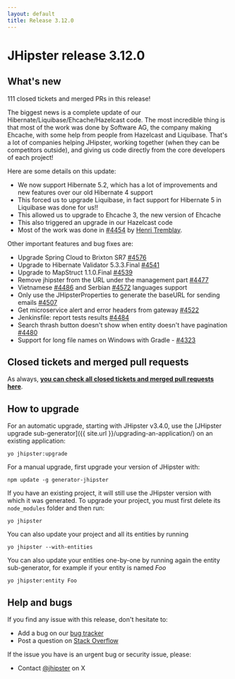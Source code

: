 ```yaml
---
layout: default
title: Release 3.12.0
---
```


JHipster release 3.12.0
==================

What's new
----------

111 closed tickets and merged PRs in this release!

The biggest news is a complete update of our Hibernate/Liquibase/Ehcache/Hazelcast code. The most incredible thing is that most of the work was done by Software AG, the company making Ehcache, with some help from people from Hazelcast and Liquibase. That's a lot of companies helping JHipster, working together (when they can be competitors outside), and giving us code directly from the core developers of each project!

Here are some details on this update:

- We now support Hibernate 5.2, which has a lot of improvements and new features over our old Hibernate 4 support
- This forced us to upgrade Liquibase, in fact support for Hibernate 5 in Liquibase was done for us!!
- This allowed us to upgrade to Ehcache 3, the new version of Ehcache
- This also triggered an upgrade in our Hazelcast code
- Most of the work was done in [#4454](https://github.com/jhipster/generator-jhipster/pull/4454) by [Henri Tremblay](https://twitter.com/henri_tremblay).

Other important features and bug fixes are:

- Upgrade Spring Cloud to Brixton SR7 [#4576](https://github.com/jhipster/generator-jhipster/pull/4576)
- Upgrade to Hibernate Validator 5.3.3.Final [#4541](https://github.com/jhipster/generator-jhipster/pull/4541)
- Upgrade to MapStruct 1.1.0.Final [#4539](https://github.com/jhipster/generator-jhipster/pull/4539)
- Remove jhipster from the URL under the management part [#4477](https://github.com/jhipster/generator-jhipster/pull/4477)
- Vietnamese [#4486](https://github.com/jhipster/generator-jhipster/pull/4486) and Serbian [#4572](https://github.com/jhipster/generator-jhipster/pull/4572) languages support
- Only use the JHipsterProperties to generate the baseURL for sending emails [#4507](https://github.com/jhipster/generator-jhipster/issues/4507)
- Get microservice alert and error headers from gateway [#4522](https://github.com/jhipster/generator-jhipster/pull/4522)
- Jenkinsfile: report tests results [#4484](https://github.com/jhipster/generator-jhipster/pull/4484)
- Search thrash button doesn't show when entity doesn't have pagination [#4480](https://github.com/jhipster/generator-jhipster/issues/4480)
- Support for long file names on Windows with Gradle - [#4323](https://github.com/jhipster/generator-jhipster/issues/4323)


Closed tickets and merged pull requests
------------
As always, __[you can check all closed tickets and merged pull requests here](https://github.com/jhipster/generator-jhipster/issues?q=milestone%3A3.12.0+is%3Aclosed)__.

How to upgrade
------------

For an automatic upgrade, starting with JHipster v3.4.0, use the [JHipster upgrade sub-generator]({{ site.url }}/upgrading-an-application/) on an existing application:

```
yo jhipster:upgrade
```

For a manual upgrade, first upgrade your version of JHipster with:

```
npm update -g generator-jhipster
```

If you have an existing project, it will still use the JHipster version with which it was generated.
To upgrade your project, you must first delete its `node_modules` folder and then run:

```
yo jhipster
```

You can also update your project and all its entities by running

```
yo jhipster --with-entities
```

You can also update your entities one-by-one by running again the entity sub-generator, for example if your entity is named _Foo_

```
yo jhipster:entity Foo
```

Help and bugs
--------------

If you find any issue with this release, don't hesitate to:

- Add a bug on our [bug tracker](https://github.com/jhipster/generator-jhipster/issues?state=open)
- Post a question on [Stack Overflow](http://stackoverflow.com/tags/jhipster/info)

If the issue you have is an urgent bug or security issue, please:

- Contact [@jhipster](https://twitter.com/jhipster) on X
